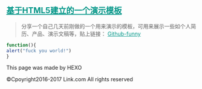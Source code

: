 <style>
  a{
  color: #009688;
  }
  .btn{ 
  display: none;
  }
  .project-tagline:after{
  content: "My name is Link.";
  }
</style> 

## [基于HTML5建立的一个演示模板](http://link9596.github.io/link/blog/)
> 分享一个自己几天前刚做的一个用来演示的模板，可用来展示一些如个人简历、产品、演示文稿等，贴上链接：
[Github-funny](http://linker.ml/cnppts)
```javascript
function(){
alert("fuck you world!")
}
```
<!--more-->
This page was made by HEXO

©Cpoyright2016-2017 Link.com
All rights reserved
